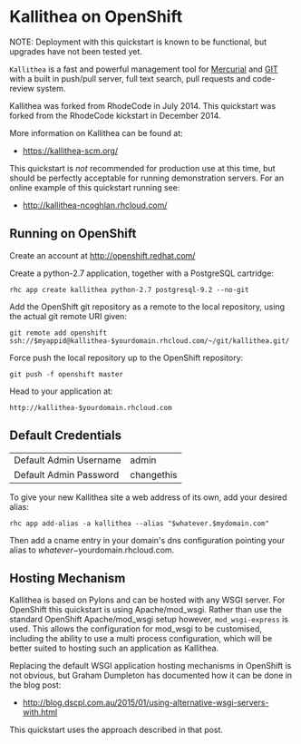 Kallithea on OpenShift
=========================

NOTE: Deployment with this quickstart is known to be functional, but
upgrades have not been tested yet.

``Kallithea`` is a fast and powerful management tool for
[Mercurial](http://mercurial.selenic.com) and [GIT](http://git-scm.com)
with a built in push/pull server, full text search, pull requests and
code-review system.

Kallithea was forked from RhodeCode in July 2014. This quickstart was
forked from the RhodeCode kickstart in December 2014.

More information on Kallithea can be found at:

* https://kallithea-scm.org/

This quickstart is *not* recommended for production use at this time,
but should be perfectly acceptable for running demonstration servers.
For an online example of this quickstart running see:

* http://kallithea-ncoghlan.rhcloud.com/

Running on OpenShift
--------------------

Create an account at http://openshift.redhat.com/

Create a python-2.7 application, together with a PostgreSQL cartridge:

    rhc app create kallithea python-2.7 postgresql-9.2 --no-git

Add the OpenShift git repository as a remote to the local repository, using
the actual git remote URI given:

    git remote add openshift ssh://$myappid@kallithea-$yourdomain.rhcloud.com/~/git/kallithea.git/

Force push the local repository up to the OpenShift repository:

    git push -f openshift master

Head to your application at:

    http://kallithea-$yourdomain.rhcloud.com

Default Credentials
-------------------

<table>
<tr><td>Default Admin Username</td><td>admin</td></tr>
<tr><td>Default Admin Password</td><td>changethis</td></tr>
</table>

To give your new Kallithea site a web address of its own, add your desired
alias:

    rhc app add-alias -a kallithea --alias "$whatever.$mydomain.com"

Then add a cname entry in your domain's dns configuration pointing your
alias to $whatever-$yourdomain.rhcloud.com.

Hosting Mechanism
-----------------

Kallithea is based on Pylons and can be hosted with any WSGI server. For
OpenShift this quickstart is using Apache/mod\_wsgi. Rather than use the
standard OpenShift Apache/mod\_wsgi setup however, ``mod_wsgi-express`` is
used. This allows the configuration for mod\_wsgi to be customised,
including the ability to use a multi process configuration, which will be
better suited to hosting such an application as Kallithea.

Replacing the default WSGI application hosting mechanisms in OpenShift is
not obvious, but Graham Dumpleton has documented how it can be done in the
blog post:

* http://blog.dscpl.com.au/2015/01/using-alternative-wsgi-servers-with.html

This quickstart uses the approach described in that post.
